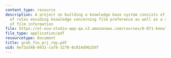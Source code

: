 ```yaml
---
content_type: resource
description: A project on building a knowledge base system consists of a collection
  of rules encoding knowledge concerning film preference as well as a small database
  of film information
file: https://ol-ocw-studio-app-qa.s3.amazonaws.com/courses/6-871-knowledge-based-applications-systems-spring-2005/0e73a3480431caf832788c014d962597_grah_fin_prj_rep.pdf
file_type: application/pdf
resourcetype: Document
title: grah_fin_prj_rep.pdf
uid: 0e73a348-0431-caf8-3278-8c014d962597
---
```

